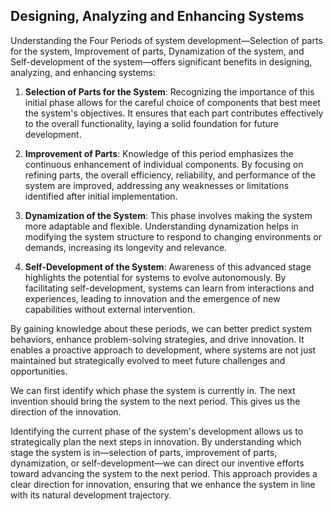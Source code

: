 ## Designing, Analyzing and Enhancing Systems

Understanding the Four Periods of system development—Selection of parts for the system, Improvement of parts, Dynamization of the system, and Self-development of the system—offers significant benefits in designing, analyzing, and enhancing systems:

1. **Selection of Parts for the System**: Recognizing the importance of this initial phase allows for the careful choice of components that best meet the system's objectives. It ensures that each part contributes effectively to the overall functionality, laying a solid foundation for future development.

2. **Improvement of Parts**: Knowledge of this period emphasizes the continuous enhancement of individual components. By focusing on refining parts, the overall efficiency, reliability, and performance of the system are improved, addressing any weaknesses or limitations identified after initial implementation.

3. **Dynamization of the System**: This phase involves making the system more adaptable and flexible. Understanding dynamization helps in modifying the system structure to respond to changing environments or demands, increasing its longevity and relevance.

4. **Self-Development of the System**: Awareness of this advanced stage highlights the potential for systems to evolve autonomously. By facilitating self-development, systems can learn from interactions and experiences, leading to innovation and the emergence of new capabilities without external intervention.

By gaining knowledge about these periods, we can better predict system behaviors, enhance problem-solving strategies, and drive innovation. It enables a proactive approach to development, where systems are not just maintained but strategically evolved to meet future challenges and opportunities.

We can first identify which phase the system is currently in. The next invention should bring the system to the next period. This gives us the direction of the innovation.

Identifying the current phase of the system's development allows us to strategically plan the next steps in innovation. By understanding which stage the system is in—selection of parts, improvement of parts, dynamization, or self-development—we can direct our inventive efforts toward advancing the system to the next period. This approach provides a clear direction for innovation, ensuring that we enhance the system in line with its natural development trajectory.
